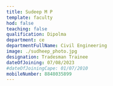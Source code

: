 ```yaml
---
title: Sudeep M P
template: faculty
hod: false
teaching: false
qualification: Dipolma
department: ce
departmentFullName: Civil Engineering
image: ./sudheep_photo.jpg
designation: Tradesman Trainee
dateOfJoining: 07/08/2023
#dateOfJoiningCape: 01/07/2010
mobileNumber: 8848035899
---
```

